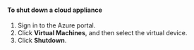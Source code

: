 #### To shut down a cloud appliance
1. Sign in to the Azure portal.
2. Click **Virtual Machines**, and then select the virtual device.
3. Click **Shutdown**.

